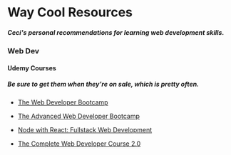 # Way Cool Resources
##### Ceci's personal recommendations for learning web development skills.

### Web Dev
#### Udemy Courses
##### Be sure to get them when they're on sale, which is pretty often.
* [The Web Developer Bootcamp](https://www.udemy.com/the-web-developer-bootcamp)

* [The Advanced Web Developer Bootcamp](https://www.udemy.com/the-advanced-web-developer-bootcamp/)

* [Node with React: Fullstack Web Development](https://www.udemy.com/node-with-react-fullstack-web-development/)

* [The Complete Web Developer Course 2.0](https://www.udemy.com/the-complete-web-developer-course-2/)


